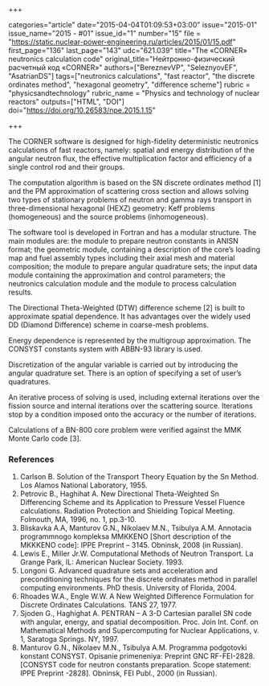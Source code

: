 +++

categories="article"
date="2015-04-04T01:09:53+03:00"
issue="2015-01"
issue_name="2015 - #01"
issue_id="1"
number="15"
file = "https://static.nuclear-power-engineering.ru/articles/2015/01/15.pdf"
first_page="136"
last_page="143"
udc="621.039"
title="The «CORNER» neutronics calculation code"
original_title="Нейтронно-физический расчетный код «CORNER»"
authors=["BereznevVP", "SeleznyovEF", "AsatrianDS"]
tags=["neutronics calculations", "fast reactor", "the discrete ordinates method", "hexagonal geometry", "difference scheme"]
rubric = "physicsandtechnology"
rubric_name = "Physics and technology of nuclear reactors"
outputs=["HTML", "DOI"]
doi="https://doi.org/10.26583/npe.2015.1.15"

+++

The CORNER software is designed for high-fidelity deterministic neutronics calculations of fast reactors, namely: spatial and energy distribution of the angular neutron flux, the effective multiplication factor and efficiency of a single control rod and their groups.

The computation algorithm is based on the SN discrete ordinates method [1] and the PM approximation of scattering cross section and allows solving two types of stationary problems of neutron and gamma rays transport in three-dimensional hexagonal (HEXZ) geometry: Keff problems (homogeneous) and the source problems (inhomogeneous).

The software tool is developed in Fortran and has a modular structure. The main modules are: the module to prepare neutron constants in ANISN format; the geometric module, containing a description of the core’s loading map and fuel assembly types including their axial mesh and material composition; the module to prepare angular quadrature sets; the input data module containing the approximation and control parameters; the neutronics calculation module and the module to process calculation results.

The Directional Theta-Weighted (DTW) difference scheme [2] is built to approximate spatial dependence. It has advantages over the widely used DD (Diamond Difference) scheme in coarse-mesh problems.

Energy dependence is represented by the multigroup approximation. The CONSYST constants system with ABBN-93 library is used.

Discretization of the angular variable is carried out by introducing the angular quadrature set. There is an option of specifying a set of user’s quadratures.

An iterative process of solving is used, including external iterations over the fission source and internal iterations over the scattering source. Iterations stop by a condition imposed onto the accuracy or the number of iterations.

Сalculations of a BN-800 core problem were verified against the MMK Monte Carlo code [3].

### References

1. Carlson B. Solution of the Transport Theory Equation by the Sn Method. Los Alamos National Laboratory, 1955.
2. Petrovic B., Haghihat A. New Directional Theta-Weighted Sn Differencing Scheme and its Application to Pressure Vessel Fluence calculations. Radiation Protection and Shielding Topical Meeting. Folmouth, MA, 1996, no. 1, pp.3-10.
3. Bliskavka A.A, Manturov G.N., Nikolaev M.N., Tsibulya A.M. Annotacia programmnogo kompleksa MMKKENO [Short description of the MKKKENO code]: IPPE Preprint – 3145. Obninsk, 2008 (in Russian).
4. Lewis E., Miller Jr.W. Computational Methods of Neutron Transport. La Grange Park, IL: American Nuclear Society. 1993.
5. Longoni G. Advanced quadrature sets and acceleration and preconditioning techniques for the discrete ordinates method in parallel computing environments. PhD thesis. University of Florida, 2004.
6. Rhoades W.A., Engle W.W. A New Weighted Difference Formulation for Discrete Ordinates Calculations. TANS 27, 1977.
7. Sjoden G., Haghighat A. PENTRAN – A 3-D Cartesian parallel SN code with angular, energy, and spatial decomposition. Proc. Join Int. Conf. on Mathematical Methods and Supercomputing for Nuclear Applications, v. 1, Saratoga Springs. NY, 1997.
8. Manturov G.N., Nikolaev M.N., Tsibulya A.M. Programma podgotovki konstant CONSYST. Opisanie primeneniya: Preprint GNC RF-FEI-2828. [CONSYST code for neutron constants preparation. Scope statement: IPPE Preprint -2828]. Obninsk, FEI Publ., 2000 (in Russian).